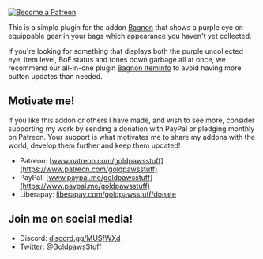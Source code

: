 [ ![Become a Patreon](http://larsnorbergofficial.com/img/social-media-buttons-patreon-small.jpg) ](https://www.patreon.com/goldpawsstuff) 

This is a simple plugin for the addon [Bagnon](https://mods.curse.com/addons/wow/bagnon) that shows a purple eye on equippable gear in your bags which appearance you haven't yet collected. 

If you're looking for something that displays both the purple uncollected eye, item level, BoE status and tones down garbage all at once, we recommend our all-in-one plugin [Bagnon ItemInfo](https://mods.curse.com/addons/wow/bagnon-iteminfo) to avoid having more button updates than needed. 

## **Motivate me!**  
If you like this addon or others I have made, and wish to see more, consider supporting my work by sending a donation with PayPal or pledging monthly on Patreon. Your support is what motivates me to share my addons with the world, develop them further and keep them updated! 

* Patreon: [www.patreon.com/goldpawsstuff](https://www.patreon.com/goldpawsstuff)  
* PayPal: [www.paypal.me/goldpawsstuff](https://www.paypal.me/goldpawsstuff)  
* Liberapay: [liberapay.com/goldpawsstuff/donate](https://liberapay.com/goldpawsstuff/donate)

## **Join me on social media!**  
* Discord: [discord.gg/MUSfWXd](https://discord.gg/MUSfWXd)  
* Twitter: [@GoldpawsStuff](https://twitter.com/goldpawsstuff)  
